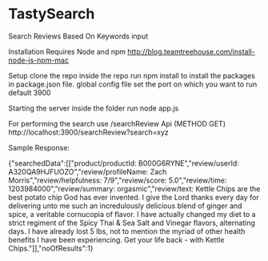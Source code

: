 # TastySearch
Search Reviews Based On Keywords input

Installation 
Requires Node and npm
http://blog.teamtreehouse.com/install-node-js-npm-mac

Setup
clone the repo
inside the repo run npm install to install the packages in package.json file.
global config file set the port on which you want to run default 3900

Starting the server
inside the folder run node app.js

For performing the search use /searchReview Api (METHOD GET)
http://localhost:3900/searchReview?search=xyz

Sample Response:

{"searchedData":[["product/productId: B000G6RYNE","review/userId: A320QA9HJFUOZO","review/profileName: Zach Morris","review/helpfulness: 7/9","review/score: 5.0","review/time: 1203984000","review/summary: orgasmic","review/text: Kettle Chips are the best potato chip God has ever invented.  I give the Lord thanks every day for delivering unto me such an incredulously delicious blend of ginger and spice, a veritable cornucopia of flavor.  I have actually changed my diet to a strict regiment of the Spicy Thai & Sea Salt and Vinegar flavors, alternating days. I have already lost 5 lbs, not to mention the myriad of other health benefits I have been experiencing. Get your life back - with Kettle Chips."]],"noOfResults":1}
